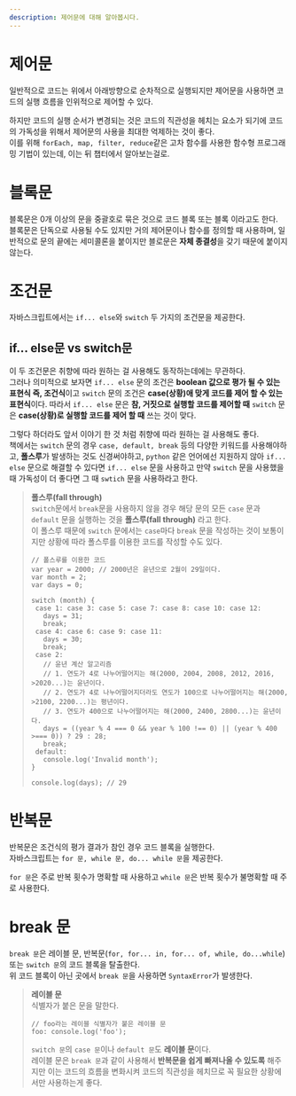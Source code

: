 ```yaml
---
description: 제어문에 대해 알아봅시다.
---
```


# 제어문
일반적으로 코드는 위에서 아래방향으로 순차적으로 실행되지만 제어문을 사용하면 코드의 실행 흐름을 인위적으로 제어할 수 있다. <br>

하지만 코드의 실행 순서가 변경되는 것은 코드의 직관성을 헤치는 요소가 되기에 코드의 가독성을 위해서 제어문의 사용을 최대한 억제하는 것이 좋다. <br>
이를 위해 `forEach, map, filter, reduce`같은 고차 함수를 사용한 함수형 프로그래밍 기법이 있는데, 이는 뒤 챕터에서 알아보는걸로.

# 블록문
블록문은 0개 이상의 문을 중괄호로 묶은 것으로 코드 블록 또는 블록 이라고도 한다. <br>
블록문은 단독으로 사용될 수도 있지만 거의 제어문이나 함수를 정의할 때 사용하며, 일반적으로 문의 끝에는 세미콜론을 붙이지만 블로문은 **자체 종결성**을 갖기 때문에 붙이지 않는다.

# 조건문
자바스크립트에서는 `if... else`와 `switch` 두 가지의 조건문을 제공한다. <br>

## if... else문 vs switch문
이 두 조건문은 취향에 따라 원하는 걸 사용해도 동작하는데에는 무관하다. <br>
그러나 의미적으로 보자면 `if... else` 문의 조건은 **boolean 값으로 평가 될 수 있는 표현식 즉, 조건식**이고 `switch` 문의 조건은 **case(상황)애 맞게 코드를 제어 할 수 있는 표현식**이다.
따라서 `if... else` 문은 **참, 거짓으로 실행할 코드를 제어할 때** `switch` 문은 **case(상황)로 실행할 코드를 제어 할 때** 쓰는 것이 맞다. <br>

그렇다 하더라도 앞서 이야기 한 것 처럼 취향에 따라 원하는 걸 사용해도 좋다. <br>
책에서는 `switch` 문의 경우 `case, default, break` 등의 다양한 키워드를 사용해야하고, **폴스루**가 발생하는 것도 신경써야하고, `python` 같은 언어에선 지원하지 않아 `if... else` 문으로 해결할 수 있다면 `if... else` 문을 사용하고 만약 `switch` 문을 사용했을 때 가독성이 더 좋다면 그 때 `swtich` 문을 사용하라고 한다.

> **폴스루(fall through)** <br>
`switch`문에서 `break`문을 사용하지 않을 경우 해당 문의 모든 `case` 문과 `default` 문을 실행하는 것을 **폴스루(fall through)** 라고 한다. <br>
이 폴스루 때문에 `switch` 문에서는 `case`마다 `break` 문을 작성하는 것이 보통이지만 상황에 따라 폴스루를 이용한 코드를 작성할 수도 있다. <br>
>```
>// 폴스루를 이용한 코드
>var year = 2000; // 2000년은 윤년으로 2월이 29일이다.
>var month = 2;
>var days = 0;
>
>switch (month) {
>  case 1: case 3: case 5: case 7: case 8: case 10: case 12:
>    days = 31;
>    break;
>  case 4: case 6: case 9: case 11:
>    days = 30;
>    break;
>  case 2:
>    // 윤년 계산 알고리즘
>    // 1. 연도가 4로 나누어떨어지는 해(2000, 2004, 2008, 2012, 2016, >2020...)는 윤년이다.
>    // 2. 연도가 4로 나누어떨어지더라도 연도가 100으로 나누어떨어지는 해(2000, >2100, 2200...)는 평년이다.
>    // 3. 연도가 400으로 나누어떨어지는 해(2000, 2400, 2800...)는 윤년이다.
>    days = ((year % 4 === 0 && year % 100 !== 0) || (year % 400 >=== 0)) ? 29 : 28;
>    break;
>  default:
>    console.log('Invalid month');
>}
>
>console.log(days); // 29
>```

# 반복문
반복문은 조건식의 평가 결과가 참인 경우 코드 블록을 실행한다. <br>
자바스크립트는 `for 문, while 문, do... while 문`을 제공한다. <br>

`for 문`은 주로 반복 횟수가 명확할 때 사용하고 `while 문`은 반복 횟수가 불명확할 때 주로 사용한다. <br>

# break 문
`break 문`은 레이블 문, 반복문(`for, for... in, for... of, while, do...while`) 또는 `switch 문`의 코드 블록을 탈출한다. <br>
위 코드 블록이 아닌 곳에서 `break 문`을 사용하면 `SyntaxError`가 발생한다. <br>

> **레이블 문** <br>
식별자가 붙은 문을 말한다. <br>
>```
> // foo라는 레이블 식별자가 붙은 레이블 문
> foo: console.log('foo');
>```
>`switch 문`의 `case 문`이나 `default 문`도 **레이블 문**이다. <br>
레이블 문은 `break 문`과 같이 사용해서 **반복문을 쉽게 빠져나올 수 있도록** 해주지만 이는 코드의 흐름을 변화시켜 코드의 직관성을 헤치므로 꼭 필요한 상황에서만 사용하는게 좋다. <br>